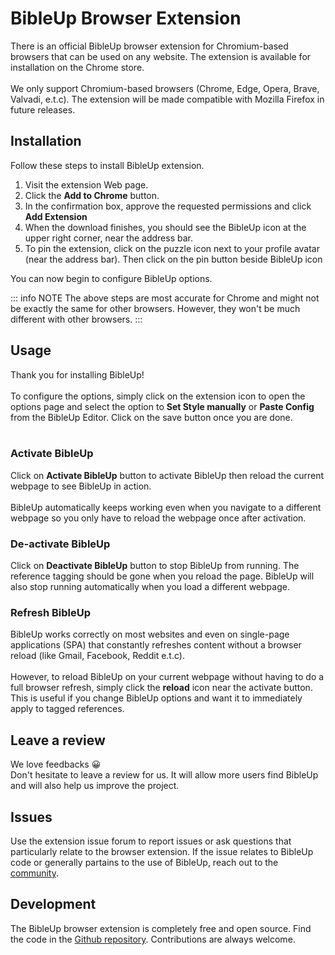 # BibleUp Browser Extension
There is an official BibleUp browser extension for Chromium-based browsers that can be used on any website. The extension is available for installation on the Chrome store. <br><br> We only support Chromium-based browsers (Chrome, Edge, Opera, Brave, Valvadi, e.t.c). The extension will be made compatible with Mozilla Firefox in future releases.

## Installation
Follow these steps to install BibleUp extension.
1. Visit the extension Web page.
2. Click the **Add to Chrome** button.
3. In the confirmation box, approve the requested permissions and click **Add Extension**
4. When the download finishes, you should see the BibleUp icon at the upper right corner, near the address bar.
5. To pin the extension, click on the puzzle icon next to your profile avatar (near the address bar). Then click on the pin button beside BibleUp icon

You can now begin to configure BibleUp options.

::: info NOTE
The above steps are most accurate for Chrome and might not be exactly the same for other browsers. However, they won't be much different with other browsers.
:::

## Usage
Thank you for installing BibleUp!<br><br>
To configure the options, simply click on the extension icon to open the options page and select the option to **Set Style manually** or **Paste Config** from the BibleUp Editor. Click on the save button once you are done.
<br><br>

### Activate BibleUp
Click on **Activate BibleUp** button to activate BibleUp then reload the current webpage to see BibleUp in action.<br><br> BibleUp automatically keeps working even when you navigate to a different webpage so you only have to reload the webpage once after activation.

### De-activate BibleUp
Click on **Deactivate BibleUp** button to stop BibleUp from running. The reference tagging should be gone when you reload the page. BibleUp will also stop running automatically when you load a different webpage.

### Refresh BibleUp
BibleUp works correctly on most websites and even on single-page applications (SPA) that constantly refreshes content without a browser reload (like Gmail, Facebook, Reddit e.t.c). <br><br> However, to reload BibleUp on your current webpage without having to do a full browser refresh, simply click the **reload** icon near the activate button. This is useful if you change BibleUp options and want it to immediately apply to tagged references.

## Leave a review
We love feedbacks 😀<br>
Don't hesitate to leave a review for us. It will allow more users find BibleUp and will also help us improve the project.

## Issues
Use the extension issue forum to report issues or ask questions that particularly relate to the browser extension. If the issue relates to BibleUp code or generally partains to the use of BibleUp, reach out to the [community](https://github.com/bibleup/bibleup/discussions). 

## Development
The BibleUp browser extension is completely free and open source. Find the code in the [Github repository](https://github.com/bibleup/browser-extension). Contributions are always welcome.
